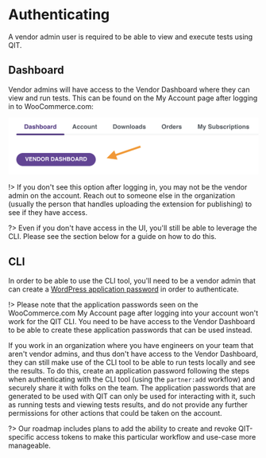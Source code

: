 # Authenticating

A vendor admin user is required to be able to view and execute tests using QIT.

## Dashboard

Vendor admins will have access to the Vendor Dashboard where they can view and run tests. This can be found on the My Account page after logging in to WooCommerce.com:

![go-to-dashboard](dashboard/_media/go-to-dashboard.png ":size=50%")

!> If you don't see this option after logging in, you may not be the vendor admin on the account. Reach out to someone else in the organization (usually the person that handles uploading the extension for publishing) to see if they have access.

?> Even if you don't have access in the UI, you'll still be able to leverage the CLI. Please see the section below for a guide on how to do this.

## CLI

In order to be able to use the CLI tool, you'll need to be a vendor admin that can create a [WordPress application password](https://make.wordpress.org/core/2020/11/05/application-passwords-integration-guide/) in order to authenticate.

!> Please note that the application passwords seen on the WooCommerce.com My Account page after logging into your account won't work for the QIT CLI. You need to be have access to the Vendor Dashboard to be able to create these application passwords that can be used instead.

If you work in an organization where you have engineers on your team that aren't vendor admins, and thus don't have access to the Vendor Dashboard, they can still make use of the CLI tool to be able to run tests locally and see the results. To do this, create an application password following the steps when authenticating with the CLI tool (using the `partner:add` workflow) and securely share it with folks on the team. The application passwords that are generated to be used with QIT can only be used for interacting with it, such as running tests and viewing tests results, and do not provide any further permissions for other actions that could be taken on the account.

?> Our roadmap includes plans to add the ability to create and revoke QIT-specific access tokens to make this particular workflow and use-case more manageable.
